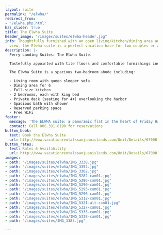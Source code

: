 ```yaml
---
layout: suite
permalink: "/elwha/"
redirect_from:
- "/elwha.php.html"
has_slider: true
title: The Elwha Suite
header_image: "/images/suites/elwha-header.jpg"
info: Thoughtfully furnished with an open living/kitchen/dining area and spectacular
  view, the Elwha suite is a perfect vacation base for two couples or a family.
description: |-
  Ferry Landing Suites: The Elwha Suite.

  Tastefully appointed with tile floors and comfortable furnishings including a full-sized sofa, this large suite is perfect for two couples or a family.

  The Elwha Suite is a spacious two-bedroom abode including:

  - Living room with queen sleeper sofa
  - Dining area for 6
  - Full-size kitchen
  - 2 bedrooms, each with king bed
  - Private deck (seating for 4+) overlooking the harbor
  - Spacious bath with shower
  - Reserved parking space
  - Free WiFi
footer:
  message: 'The ELWHA suite: a panoramic flat in the heart of Friday Harbor'
  contact: Call 800.391.8190 for reservations
button_book:
  text: Book the Elwha Suite
  url: http://www.vacationrentalssanjuanislands.com/Unit/Details/67008
button_rates:
  text: Rates & Availability
  url: http://www.vacationrentalssanjuanislands.com/Unit/Details/67008
images:
- path: "/images/suites/elwha/IMG_3338.jpg"
- path: "/images/suites/elwha/IMG_3352.jpg"
- path: "/images/suites/elwha/IMG_3362.jpg"
- path: "/images/suites/elwha/IMG_5282-cam01.jpg"
- path: "/images/suites/elwha/IMG_5286-cam01.jpg"
- path: "/images/suites/elwha/IMG_5290-cam01.jpg"
- path: "/images/suites/elwha/IMG_5293-cam01.jpg"
- path: "/images/suites/elwha/IMG_5296-cam01.jpg"
- path: "/images/suites/elwha/IMG_5312-cam01.jpg"
- path: "/images/suites/elwha/IMG_5321-alt-cam01.jpg"
- path: "/images/suites/elwha/IMG_5327-cam01.jpg"
- path: "/images/suites/elwha/IMG_5333-cam01.jpg"
- path: "/images/suites/elwha/IMG_5338-cam01.jpg"
- path: "/images/suites/IMG_3383.jpg"

---
```

